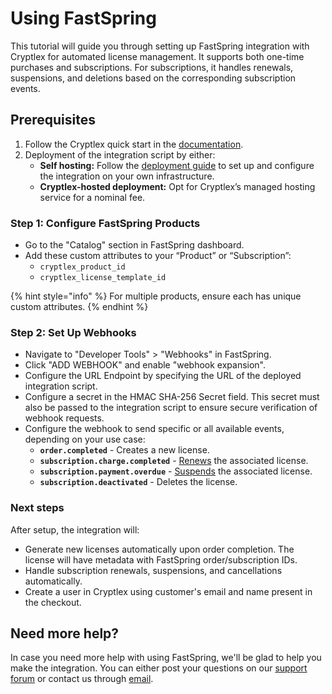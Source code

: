 # Using FastSpring

This tutorial will guide you through setting up FastSpring integration with Cryptlex for automated license management. It supports both one-time purchases and subscriptions. For subscriptions, it handles renewals, suspensions, and deletions based on the corresponding subscription events.

## Prerequisites

1. Follow the Cryptlex quick start in the [documentation](https://docs.cryptlex.com/#quick-start).
2. Deployment of the integration script by either:
   * **Self hosting:** Follow the [deployment guide](https://github.com/cryptlex/third-party-integrations/tree/main/fastspring) to set up and configure the integration on your own infrastructure.
   * **Cryptlex-hosted deployment:** Opt for Cryptlex’s managed hosting service for a nominal fee.

### Step 1: Configure FastSpring Products

* Go to the "Catalog" section in FastSpring dashboard.
* Add these custom attributes to your “Product” or “Subscription”:
  * `cryptlex_product_id`
  * `cryptlex_license_template_id`

{% hint style="info" %}
For multiple products, ensure each has unique custom attributes.
{% endhint %}

### Step 2: Set Up Webhooks

* Navigate to "Developer Tools" > "Webhooks" in FastSpring.
* Click "ADD WEBHOOK" and enable "webhook expansion".
* Configure the URL Endpoint by specifying the URL of the deployed integration script.
* Configure a secret in the HMAC SHA-256 Secret field. This secret must also be passed to the integration script to ensure secure verification of webhook requests.
* Configure the webhook to send specific or all available events, depending on your use case:
  * **`order.completed`** - Creates a new license.
  * **`subscription.charge.completed`** - [Renews](https://docs.cryptlex.com/license-management/renewing-licenses) the associated license.
  * **`subscription.payment.overdue`** - [Suspends](https://docs.cryptlex.com/license-management/suspending-licenses) the associated license.
  * **`subscription.deactivated`** - Deletes the license.

### Next steps

After setup, the integration will:

* Generate new licenses automatically upon order completion. The license will have metadata with FastSpring order/subscription IDs.
* Handle subscription renewals, suspensions, and cancellations automatically.
* Create a user in Cryptlex using customer's email and name present in the checkout.

## Need more help?

In case you need more help with using FastSpring, we'll be glad to help you make the integration. You can either post your questions on our [support forum](https://forums.cryptlex.com/) or contact us through [email](mailto:support@cryptlex.com).
